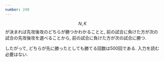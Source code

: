 ```yaml
---
number: 249
---
```

$$ N, K $$ が決まれば先攻後攻のどちらが勝つかわかることと, 前の試合に負けた方が次の試合の先攻後攻を選べることから, 前の試合に負けた方が次の試合に勝つ.

したがって, どちらが先に勝ったとしても勝てる回数は500回である. 入力を読む必要はない.
